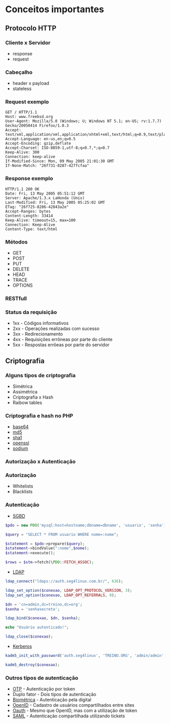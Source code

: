 # Conceitos importantes

## Protocolo HTTP

### Cliente x Servidor
- response
- request

### Cabeçalho
- header x payload
- stateless

### Request exemplo
```
GET / HTTP/1.1
Host: www.freebsd.org
User-Agent: Mozilla/5.0 (Windows; U; Windows NT 5.1; en-US; rv:1.7.7) Gecko/20050414 Firefox/1.0.3
Accept: text/xml,application/xml,application/xhtml+xml,text/html;q=0.9,text/plain;q=0.8,image/png,*/*;q=0.5
Accept-Language: en-us,en;q=0.5
Accept-Encoding: gzip,deflate
Accept-Charset: ISO-8859-1,utf-8;q=0.7,*;q=0.7
Keep-Alive: 300
Connection: keep-alive
If-Modified-Since: Mon, 09 May 2005 21:01:30 GMT
If-None-Match: "26f731-8287-427fcfaa"
```

### Response exemplo
```
HTTP/1.1 200 OK
Date: Fri, 13 May 2005 05:51:12 GMT
Server: Apache/1.3.x LaHonda (Unix)
Last-Modified: Fri, 13 May 2005 05:25:02 GMT
ETag: "26f725-8286-42843a2e"
Accept-Ranges: bytes
Content-Length: 33414
Keep-Alive: timeout=15, max=100
Connection: Keep-Alive
Content-Type: text/html
```

### Métodos
- GET
- POST
- PUT
- DELETE
- HEAD
- TRACE
- OPTIONS

### RESTfull

### Status da requisição
- 1xx - Códigos informativos
- 2xx - Operações realizadas com sucesso
- 3xx - Redirecionamento
- 4xx - Requisições errôneas por parte do cliente
- 5xx - Respostas errôeas por parte do servidor

## Criptografia

### Alguns tipos de criptografia
- Simétrica
- Assimétrica
- Criptografia x Hash
- Raibow tables

### Criptografia e hash no PHP
- [base64](base64.php)
- [md5](md5.php)
- [sha1](sha1.php)
- [openssl](openssl.php)
- [sodium](sodium.php)

### Autorização x Autenticação

### Autorização
- Whitelists
- Blacklists

### Autenticação
- [SGBD](SGBD.php)
```php
$pdo = new PDO('mysql:host=hostname;dbname=dbname', 'usuario', 'senha');

$query = "SELECT * FROM usuario WHERE nome=:nome";

$statement = $pdo->prepare($query);
$statement->bindValue(":nome",$nome);
$statement->execute();

$rows = $stm->fetch(\PDO::FETCH_ASSOC);

```

- [LDAP](LDAP.php)
```php
ldap_connect("ldaps://auth.seg4linux.com.br/", 636);

ldap_set_option($conexao, LDAP_OPT_PROTOCOL_VERSION, 3);
ldap_set_option($conexao, LDAP_OPT_REFERRALS, 0);

$dn = 'cn=admin,dc=treino,dc=org';
$senha = 'senhasecreta';

ldap_bind($conexao, $dn, $senha);

echo "Usuário autenticado!";

ldap_close($conexao);

```

- [Kerberos](kerberos.php)
```php
kadm5_init_with_password('auth.seg4linux', 'TREINO.ORG', 'admin/admin', 'senhasecreta');

kadm5_destroy($conexao);
```

### Outros tipos de autenticação

- [OTP](https://pt.wikipedia.org/wiki/Senha_descart%C3%A1vel) - Autenticação por token
- Duplo fator - Dois tipos de autenticação
- [Biométrica](https://pt.wikipedia.org/wiki/Biometria) - Autenticação pela digital
- [OpenID](https://pt.wikipedia.org/wiki/OpenID) - Cadastro de usuários compartilhados entre sites
- [Oauth](https://pt.wikipedia.org/wiki/OAuth) - Mesmo que OpenID, mas com a utilização de token
- [SAML](https://en.wikipedia.org/wiki/SAML_2.0) - Autenticação compartilhada utilizando tickets
